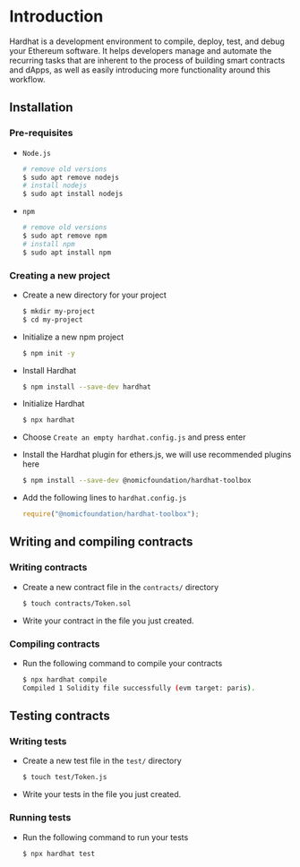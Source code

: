 # Introduction

Hardhat is a development environment to compile, deploy, test, and debug your Ethereum software. It helps developers manage and automate the recurring tasks that are inherent to the process of building smart contracts and dApps, as well as easily introducing more functionality around this workflow.

## Installation

### Pre-requisites

- `Node.js`
    ```bash
    # remove old versions
    $ sudo apt remove nodejs
    # install nodejs
    $ sudo apt install nodejs
    ```
- `npm`
    ```bash
    # remove old versions
    $ sudo apt remove npm
    # install npm
    $ sudo apt install npm
    ```

### Creating a new project
    
- Create a new directory for your project
    ```bash
    $ mkdir my-project
    $ cd my-project
    ```
- Initialize a new npm project
    ```bash
    $ npm init -y
    ```
- Install Hardhat
    ```bash
    $ npm install --save-dev hardhat
    ```
- Initialize Hardhat
    ```bash
    $ npx hardhat
    ```
- Choose `Create an empty hardhat.config.js` and press enter


- Install the Hardhat plugin for ethers.js, we will use recommended plugins here
    ```bash
    $ npm install --save-dev @nomicfoundation/hardhat-toolbox
    ```
- Add the following lines to `hardhat.config.js`
    ```javascript
    require("@nomicfoundation/hardhat-toolbox");
    ```

## Writing and compiling contracts


### Writing contracts

- Create a new contract file in the `contracts/` directory
    ```bash
    $ touch contracts/Token.sol
    ```
- Write your contract in the file you just created.

### Compiling contracts

- Run the following command to compile your contracts
    ```bash
    $ npx hardhat compile
    Compiled 1 Solidity file successfully (evm target: paris).
    ```
    
## Testing contracts

### Writing tests

- Create a new test file in the `test/` directory
    ```bash
    $ touch test/Token.js
    ```
- Write your tests in the file you just created.

### Running tests

- Run the following command to run your tests
    ```bash
    $ npx hardhat test
    ```
